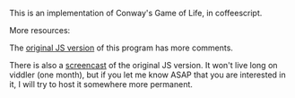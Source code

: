 This is an implementation of Conway's Game of Life, in coffeescript.

More resources:

The [original JS version](https://gist.github.com/908317#file_game_of_life.html) of this program has more comments.

There is also a [screencast](http://www.viddler.com/explore/Showell/videos/1/) of the original JS version.  It won't live long on viddler (one month), but if you let me know ASAP that you are interested in it, I will try to host it somewhere more permanent.
